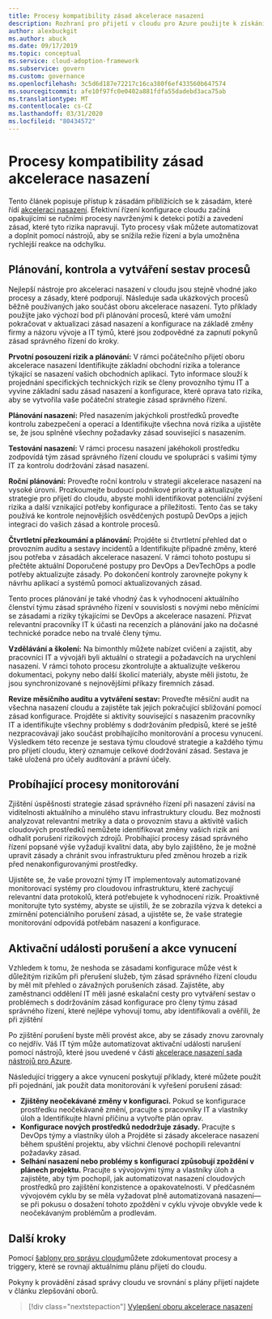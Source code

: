 ```yaml
---
title: Procesy kompatibility zásad akcelerace nasazení
description: Rozhraní pro přijetí v cloudu pro Azure použijte k získání přístupu k vytváření procesů, které podporují pravidla zásad správného řízení správy nasazení.
author: alexbuckgit
ms.author: abuck
ms.date: 09/17/2019
ms.topic: conceptual
ms.service: cloud-adoption-framework
ms.subservice: govern
ms.custom: governance
ms.openlocfilehash: 3c5d6d187e72217c16ca380f6ef433560b647574
ms.sourcegitcommit: afe10f97fc0e0402a881fdfa55dadebd3aca75ab
ms.translationtype: MT
ms.contentlocale: cs-CZ
ms.lasthandoff: 03/31/2020
ms.locfileid: "80434572"
---
```

# <a name="deployment-acceleration-policy-compliance-processes"></a>Procesy kompatibility zásad akcelerace nasazení

Tento článek popisuje přístup k zásadám přiblížících se k zásadám, které řídí [akceleraci nasazení](./index.md). Efektivní řízení konfigurace cloudu začíná opakujícími se ručními procesy navrženými k detekci potíží a zavedení zásad, které tyto rizika napravují. Tyto procesy však můžete automatizovat a doplnit pomocí nástrojů, aby se snížila režie řízení a byla umožněna rychlejší reakce na odchylku.

## <a name="planning-review-and-reporting-processes"></a>Plánování, kontrola a vytváření sestav procesů

Nejlepší nástroje pro akceleraci nasazení v cloudu jsou stejně vhodné jako procesy a zásady, které podporují. Následuje sada ukázkových procesů běžně používaných jako součást oboru akcelerace nasazení. Tyto příklady použijte jako výchozí bod při plánování procesů, které vám umožní pokračovat v aktualizaci zásad nasazení a konfigurace na základě změny firmy a názoru vývoje a IT týmů, které jsou zodpovědné za zapnutí pokynů zásad správného řízení do kroky.

**Prvotní posouzení rizik a plánování:** V rámci počátečního přijetí oboru akcelerace nasazení Identifikujte základní obchodní rizika a tolerance týkající se nasazení vašich obchodních aplikací. Tyto informace slouží k projednání specifických technických rizik se členy provozního týmu IT a vyvine základní sadu zásad nasazení a konfigurace, které oprava tato rizika, aby se vytvořila vaše počáteční strategie zásad správného řízení.

**Plánování nasazení:** Před nasazením jakýchkoli prostředků proveďte kontrolu zabezpečení a operací a Identifikujte všechna nová rizika a ujistěte se, že jsou splněné všechny požadavky zásad související s nasazením.

**Testování nasazení:** V rámci procesu nasazení jakéhokoli prostředku zodpovídá tým zásad správného řízení cloudu ve spolupráci s vašimi týmy IT za kontrolu dodržování zásad nasazení.

**Roční plánování:** Proveďte roční kontrolu v strategii akcelerace nasazení na vysoké úrovni. Prozkoumejte budoucí podnikové priority a aktualizujte strategie pro přijetí do cloudu, abyste mohli identifikovat potenciální zvýšení rizika a další vznikající potřeby konfigurace a příležitosti. Tento čas se taky používá ke kontrole nejnovějších osvědčených postupů DevOps a jejich integraci do vašich zásad a kontrole procesů.

**Čtvrtletní přezkoumání a plánování:** Projděte si čtvrtletní přehled dat o provozním auditu a sestavy incidentů a Identifikujte případné změny, které jsou potřeba v zásadách akcelerace nasazení. V rámci tohoto postupu si přečtěte aktuální Doporučené postupy pro DevOps a DevTechOps a podle potřeby aktualizujte zásady. Po dokončení kontroly zarovnejte pokyny k návrhu aplikací a systémů pomocí aktualizovaných zásad.

Tento proces plánování je také vhodný čas k vyhodnocení aktuálního členství týmu zásad správného řízení v souvislosti s novými nebo měnícími se zásadami a riziky týkajícími se DevOps a akcelerace nasazení. Přizvat relevantní pracovníky IT k účasti na recenzích a plánování jako na dočasné technické poradce nebo na trvalé členy týmu.

**Vzdělávání a školení:** Na bimonthly můžete nabízet cvičení a zajistit, aby pracovníci IT a vývojáři byli aktuální o strategii a požadavcích na urychlení nasazení. V rámci tohoto procesu zkontrolujte a aktualizujte veškerou dokumentaci, pokyny nebo další školicí materiály, abyste měli jistotu, že jsou synchronizované s nejnovějšími příkazy firemních zásad.

**Revize měsíčního auditu a vytváření sestav:** Proveďte měsíční audit na všechna nasazení cloudu a zajistěte tak jejich pokračující sbližování pomocí zásad konfigurace. Projděte si aktivity související s nasazením pracovníky IT a identifikujte všechny problémy s dodržováním předpisů, které se ještě nezpracovávají jako součást probíhajícího monitorování a procesu vynucení. Výsledkem této recenze je sestava týmu cloudové strategie a každého týmu pro přijetí cloudu, který oznamuje celkové dodržování zásad. Sestava je také uložená pro účely auditování a právní účely.

## <a name="ongoing-monitoring-processes"></a>Probíhající procesy monitorování

Zjištění úspěšnosti strategie zásad správného řízení při nasazení závisí na viditelnosti aktuálního a minulého stavu infrastruktury cloudu. Bez možnosti analyzovat relevantní metriky a data o provozním stavu a aktivitě vašich cloudových prostředků nemůžete identifikovat změny vašich rizik ani odhalit porušení rizikových zdrojů. Probíhající procesy zásad správného řízení popsané výše vyžadují kvalitní data, aby bylo zajištěno, že je možné upravit zásady a chránit svou infrastrukturu před změnou hrozeb a rizik před nenakonfigurovanými prostředky.

Ujistěte se, že vaše provozní týmy IT implementovaly automatizované monitorovací systémy pro cloudovou infrastrukturu, které zachycují relevantní data protokolů, která potřebujete k vyhodnocení rizik. Proaktivně monitorujte tyto systémy, abyste se ujistili, že se zobrazila výzva k detekci a zmírnění potenciálního porušení zásad, a ujistěte se, že vaše strategie monitorování odpovídá potřebám nasazení a konfigurace.

## <a name="violation-triggers-and-enforcement-actions"></a>Aktivační události porušení a akce vynucení

Vzhledem k tomu, že neshoda se zásadami konfigurace může vést k důležitým rizikům při přerušení služeb, tým zásad správného řízení cloudu by měl mít přehled o závažných porušeních zásad. Zajistěte, aby zaměstnanci oddělení IT měli jasné eskalační cesty pro vytváření sestav o problémech s dodržováním zásad konfigurace pro členy týmu zásad správného řízení, které nejlépe vyhovují tomu, aby identifikovali a ověřili, že při zjištění

Po zjištění porušení byste měli provést akce, aby se zásady znovu zarovnaly co nejdřív. Váš IT tým může automatizovat aktivační události narušení pomocí nástrojů, které jsou uvedené v části [akcelerace nasazení sada nástrojů pro Azure](./toolchain.md).

Následující triggery a akce vynucení poskytují příklady, které můžete použít při pojednání, jak použít data monitorování k vyřešení porušení zásad:

- **Zjištěny neočekávané změny v konfiguraci.** Pokud se konfigurace prostředku neočekávaně změní, pracujte s pracovníky IT a vlastníky úloh a Identifikujte hlavní příčinu a vytvořte plán oprav.
- **Konfigurace nových prostředků nedodržuje zásady.** Pracujte s DevOps týmy a vlastníky úloh a Projděte si zásady akcelerace nasazení během spuštění projektu, aby všichni členové pochopili relevantní požadavky zásad.
- **Selhání nasazení nebo problémy s konfigurací způsobují zpoždění v plánech projektu.** Pracujte s vývojovými týmy a vlastníky úloh a zajistěte, aby tým pochopil, jak automatizovat nasazení cloudových prostředků pro zajištění konzistence a opakovatelnosti. V předčasném vývojovém cyklu by se měla vyžadovat plně automatizovaná nasazení&mdash;se při pokusu o dosažení tohoto zpoždění v cyklu vývoje obvykle vede k neočekávaným problémům a prodlevám.

## <a name="next-steps"></a>Další kroky

Pomocí [šablony pro správu cloudu](./template.md)můžete zdokumentovat procesy a triggery, které se rovnají aktuálnímu plánu přijetí do cloudu.

Pokyny k provádění zásad správy cloudu ve srovnání s plány přijetí najdete v článku zlepšování oborů.

> [!div class="nextstepaction"]
> [Vylepšení oboru akcelerace nasazení](./discipline-improvement.md)
